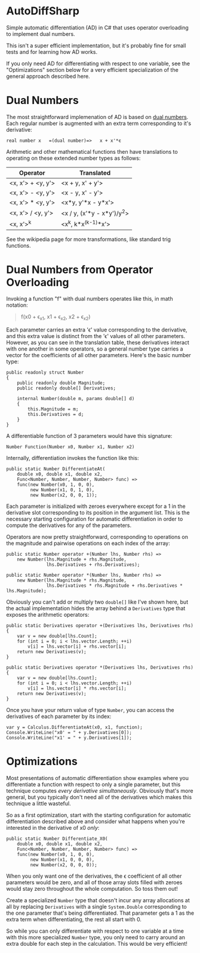 # AutoDiffSharp

Simple automatic differentiation (AD) in C# that uses operator overloading to implement dual numbers.

This isn't a super efficient implementation, but it's probably fine for small tests and for learning how AD works.

If you only need AD for differentiating with respect to one variable, see the "Optimizations" section below for a very efficient specialization of the general approach described here.

# Dual Numbers

The most straightforward implemenation of AD is based on [dual numbers](https://en.wikipedia.org/wiki/Automatic_differentiation#Automatic_differentiation_using_dual_numbers). Each regular number is augmented with an extra term corresponding to it's derivative:

    real number x   =(dual number)=>   x + x'*ϵ

Arithmetic and other mathematical functions then have translations to operating on these extended number types as follows:

|Operator|Translated|
|--------|----------|
|<x, x'> + <y, y'>|<x + y, x' + y'>
|<x, x'> - <y, y'>|<x - y, x' - y'>
|<x, x'> \* <y, y'>|<x\*y, y'\*x - y*x'>
|<x, x'> / <y, y'>|<x / y, (x'\*y - x\*y')/y<sup>2</sup>>
|<x, x'><sup>k</sup>|<x<sup>k</sup>, k\*x<sup>(k-1)</sup>\*x'>

See the wikipedia page for more transformations, like standard trig functions.

# Dual Numbers from Operator Overloading

Invoking a function "f" with dual numbers operates like this, in math notation:

> f(x0 + ϵ<sub>x1</sub>, x1 + ϵ<sub>x2</sub>, x2 + ϵ<sub>x2</sub>)

Each parameter carries an extra 'ϵ' value corresponding to the derivative, and this extra value is distinct from the 'ϵ' values of all other parameters. However, as you can see in the translation table, these derivatives interact with one another in some operators, so a general number type carries a vector for the coefficients of all other parameters. Here's the basic number type:

    public readonly struct Number
    {
        public readonly double Magnitude;
        public readonly double[] Derivatives;

        internal Number(double m, params double[] d)
        {
            this.Magnitude = m;
            this.Derivatives = d;
        }
    }

A differentiable function of 3 parameters would have this signature:

    Number Function(Number x0, Number x1, Number x2)

Internally, differentiation invokes the function like this:

    public static Number DifferentiateAt(
        double x0, double x1, double x2,
        Func<Number, Number, Number, Number> func) =>
        func(new Number(x0, 1, 0, 0),
             new Number(x1, 0, 1, 0),
             new Number(x2, 0, 0, 1));

Each parameter is initialized with zeroes everywhere except for a 1 in the derivative slot corresponding to its position in the argument list. This is the necessary starting configuration for automatic differentiation in order to compute the derivatives for any of the parameters.

Operators are now pretty straightforward, corresponding to operations on the magnitude and pairwise operations on each index of the array:

    public static Number operator +(Number lhs, Number rhs) =>
        new Number(lhs.Magnitude + rhs.Magnitude,
                   lhs.Derivatives + rhs.Derivatives);

    public static Number operator *(Number lhs, Number rhs) =>
        new Number(lhs.Magnitude * rhs.Magnitude,
                   lhs.Derivatives * rhs.Magnitude + rhs.Derivatives * lhs.Magnitude);

Obviously you can't add or multiply two `double[]` like I've shown here, but the actual implementation hides the array behind a `Derivatives` type that exposes the arithmetic operators:

    public static Derivatives operator +(Derivatives lhs, Derivatives rhs)
    {
        var v = new double[lhs.Count];
        for (int i = 0; i < lhs.vector.Length; ++i)
            v[i] = lhs.vector[i] + rhs.vector[i];
        return new Derivatives(v);
    }
    
    public static Derivatives operator *(Derivatives lhs, Derivatives rhs)
    {
        var v = new double[lhs.Count];
        for (int i = 0; i < lhs.vector.Length; ++i)
            v[i] = lhs.vector[i] * rhs.vector[i];
        return new Derivatives(v);
    }

Once you have your return value of type `Number`, you can access the derivatives of each parameter by its index:

    var y = Calculus.DifferentiateAt(x0, x1, function);
    Console.WriteLine("x0' = " + y.Derivatives[0]);
    Console.WriteLine("x1' = " + y.Derivatives[1]);


# Optimizations

Most presentations of automatic differentiation show examples where you differentiate a function with respect to only a single parameter, but this technique computes *every derivative simultaneously*. Obviously that's more general, but you typically don't need all of the derivatives which makes this technique a little wasteful.

So as a first optimization, start with the starting configuration for automatic differentiation described above and consider what happens when you're interested in the derivative of x0 *only*:

    public static Number Differentiate_X0(
        double x0, double x1, double x2,
        Func<Number, Number, Number, Number> func) =>
        func(new Number(x0, 1, 0, 0),
             new Number(x1, 0, 0, 0),
             new Number(x2, 0, 0, 0));

When you only want one of the derivatives, the ϵ coefficient of all other parameters would be zero, and all of those array slots filled with zeroes would stay zero throughout the whole computation. So toss them out!

Create a specialized `Number` type that doesn't incur any array allocations at all by replacing `Derivatives` with a single `System.Double` corresponding to the one parameter that's being differentiated. That parameter gets a 1 as the extra term when differentiating, the rest all start with 0.

So while you can only differentiate with respect to one variable at a time with this more specialized `Number` type, you only need to carry around an extra double for each step in the calculation. This would be very efficient!